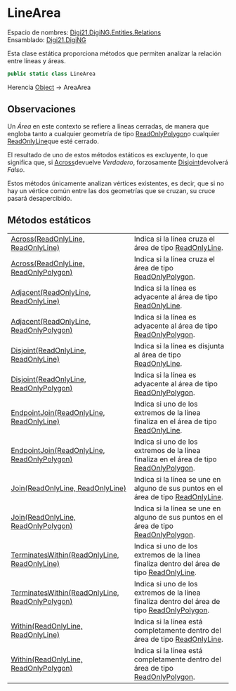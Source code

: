 # LineArea

Espacio de nombres: [Digi21.DigiNG.Entities.Relations](/digi3d-net/programacion/.net/referencia/digi21.diging/digi21.diging.entities.relations/)  
Ensamblado: [Digi21.DigiNG](/digi3d-net/programacion/.net/referencia/digi21.diging.plugin/digi21.diging/)

Esta clase estática proporciona métodos que permiten analizar la relación entre líneas y áreas.

```csharp
public static class LineArea
```

Herencia [Object](https://docs.microsoft.com/en-us/dotnet/api/system.object?view=net-5.0) → AreaArea

## Observaciones

Un _Área_ en este contexto se refiere a líneas cerradas, de manera que engloba tanto a cualquier geometría de tipo [ReadOnlyPolygon](../../digi21.diging.entities/readonlypolygon/)o cualquier [ReadOnlyLine](../../digi21.diging.entities/readonlyline/)que esté cerrado.

El resultado de uno de estos métodos estáticos es excluyente, lo que significa que, si [Across](metodos-estaticos/across.md)devuelve _Verdadero_, forzosamente [Disjoint](../areaarea/metodos-estaticos/disjoint.md)devolverá _Falso_.

Estos métodos únicamente analizan vértices existentes, es decir, que si no hay un vértice común entre las dos geometrías que se cruzan, su cruce pasará desapercibido.

## Métodos estáticos

|  |  |
| :--- | :--- |
| [Across\(ReadOnlyLine, ReadOnlyLine\)](metodos-estaticos/across.md#across-readonlyline-readonlyline) | Indica si la línea cruza el área de tipo [ReadOnlyLine](/digi3d-net/programacion/.net/referencia/digi21.diging/digi21.diging.entities/clases/readonlyline/). |
| [Across\(ReadOnlyLine, ReadOnlyPolygon\)](metodos-estaticos/across.md#across-readonlyline-readonlypolygon) | Indica si la línea cruza el área de tipo [ReadOnlyPolygon](/digi3d-net/programacion/.net/referencia/digi21.diging/digi21.diging.entities/clases/readonlypolygon/). |
| [Adjacent\(ReadOnlyLine, ReadOnlyLine\)](metodos-estaticos/adjacent.md#adjacent-readonlyline-readonlyline) | Indica si la línea es adyacente al área de tipo [ReadOnlyLine](/digi3d-net/programacion/.net/referencia/digi21.diging/digi21.diging.entities/clases/readonlyline/). |
| [Adjacent\(ReadOnlyLine, ReadOnlyPolygon\)](metodos-estaticos/adjacent.md#adjacent-readonlyline-readonlypolygon) | Indica si la línea es adyacente al área de tipo [ReadOnlyPolygon](/digi3d-net/programacion/.net/referencia/digi21.diging/digi21.diging.entities/clases/readonlypolygon/). |
| [Disjoint\(ReadOnlyLine, ReadOnlyLine\)](metodos-estaticos/disjoint.md#disjoint-readonlyline-readonlyline) | Indica si la línea es disjunta al área de tipo [ReadOnlyLine](/digi3d-net/programacion/.net/referencia/digi21.diging/digi21.diging.entities/clases/readonlyline/). |
| [Disjoint\(ReadOnlyLine, ReadOnlyPolygon\)](metodos-estaticos/disjoint.md#disjoint-readonlyline-readonlypolygon) | Indica si la línea es adyacente al área de tipo [ReadOnlyPolygon](/digi3d-net/programacion/.net/referencia/digi21.diging/digi21.diging.entities/clases/readonlypolygon/). |
| [EndpointJoin\(ReadOnlyLine, ReadOnlyLine\)](metodos-estaticos/endpointjoin.md#endpointjoin-readonlyline-readonlyline) | Indica si uno de los extremos de la línea finaliza en el área de tipo [ReadOnlyLine](/digi3d-net/programacion/.net/referencia/digi21.diging/digi21.diging.entities/clases/readonlyline/). |
| [EndpointJoin\(ReadOnlyLine, ReadOnlyPolygon\)](metodos-estaticos/endpointjoin.md#endpointjoin-readonlyline-readonlypolygon) | Indica si uno de los extremos de la línea finaliza en el área de tipo [ReadOnlyPolygon](/digi3d-net/programacion/.net/referencia/digi21.diging/digi21.diging.entities/clases/readonlypolygon/). |
| [Join\(ReadOnlyLine, ReadOnlyLine\)](metodos-estaticos/join.md#join-readonlyline-readonlyline) | Indica si la línea se une en alguno de sus puntos en el área de tipo [ReadOnlyLine](/digi3d-net/programacion/.net/referencia/digi21.diging/digi21.diging.entities/clases/readonlyline/). |
| [Join\(ReadOnlyLine, ReadOnlyPolygon\)](metodos-estaticos/join.md#join-readonlyline-readonlypolygon) | Indica si la línea se une en alguno de sus puntos en el área de tipo [ReadOnlyPolygon](/digi3d-net/programacion/.net/referencia/digi21.diging/digi21.diging.entities/clases/readonlypolygon/). |
| [TerminatesWithin\(ReadOnlyLine, ReadOnlyLine\)](metodos-estaticos/terminateswithin.md#terminateswithin-readonlyline-readonlyline) | Indica si uno de los extremos de la línea finaliza dentro del área de tipo [ReadOnlyLine](/digi3d-net/programacion/.net/referencia/digi21.diging/digi21.diging.entities/clases/readonlyline/). |
| [TerminatesWithin\(ReadOnlyLine, ReadOnlyPolygon\)](metodos-estaticos/terminateswithin.md) | Indica si uno de los extremos de la línea finaliza dentro del área de tipo [ReadOnlyPolygon](/digi3d-net/programacion/.net/referencia/digi21.diging/digi21.diging.entities/clases/readonlypolygon/). |
| [Within\(ReadOnlyLine, ReadOnlyLine\)](metodos-estaticos/within.md#within-readonlyline-readonlyline) | Indica si la línea está completamente dentro del área de tipo [ReadOnlyLine](/digi3d-net/programacion/.net/referencia/digi21.diging/digi21.diging.entities/clases/readonlyline/). |
| [Within\(ReadOnlyLine, ReadOnlyPolygon\)](metodos-estaticos/within.md#within-readonlyline-readonlypolygon) | Indica si la línea está completamente dentro del área de tipo [ReadOnlyPolygon](/digi3d-net/programacion/.net/referencia/digi21.diging/digi21.diging.entities/clases/readonlypolygon/). |

